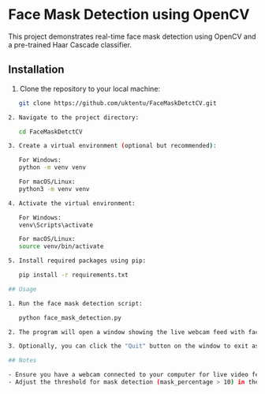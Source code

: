 # Face Mask Detection using OpenCV

This project demonstrates real-time face mask detection using OpenCV and a pre-trained Haar Cascade classifier.

## Installation

1. Clone the repository to your local machine:
```bash
   git clone https://github.com/uktentu/FaceMaskDetctCV.git

2. Navigate to the project directory:

   cd FaceMaskDetctCV

3. Create a virtual environment (optional but recommended):

   For Windows:
   python -m venv venv

   For macOS/Linux:
   python3 -m venv venv

4. Activate the virtual environment:

   For Windows:
   venv\Scripts\activate

   For macOS/Linux:
   source venv/bin/activate

5. Install required packages using pip:

   pip install -r requirements.txt

## Usage

1. Run the face mask detection script:

   python face_mask_detection.py

2. The program will open a window showing the live webcam feed with face mask detection. Press 'q' to exit the program.

3. Optionally, you can click the "Quit" button on the window to exit as well.

## Notes

- Ensure you have a webcam connected to your computer for live video feed.
- Adjust the threshold for mask detection (mask_percentage > 10) in the code as needed for your environment.
